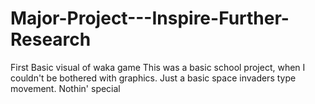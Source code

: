 # Major-Project---Inspire-Further-Research
First Basic visual of waka game
This was a basic school project, when I couldn't be bothered with graphics. 
Just a basic space invaders type movement.
Nothin' special
